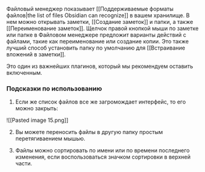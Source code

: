 Файловый менеджер показывает [[Поддерживаемые форматы файлов|the list of files Obsidian can recognize]] в вашем хранилище. В нем можно открывать заметки, [[Создание заметок]] и папки, а также [[Переименование заметок]].  Щелчок правой кнопкой мыши по заметке или папке в Файловом менеджере предложит варианты действий с файлами, такие как переименование или создание копии. Это также лучший способ установить папку по умолчанию для [[Встраивание вложений в заметки]].

Это один из важнейших плагинов, который мы рекомендуем оставить включенным.

### Подсказки по использованию

1. Если же список файлов все же загромождает интерфейс, то его можно закрыть:

![[Pasted image 15.png]]

2. Вы можете переносить файлы в другую папку простым перетягиваением мышью. 

3. Файлы можно сортировать по имени или по времени последнего изменения, если воспользоваться значком сортировки в верхней части.